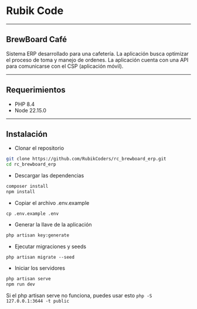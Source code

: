 # Rubik Code

---

## BrewBoard Café

Sistema ERP desarrollado para una cafetería. La aplicación busca optimizar el proceso de toma y manejo de ordenes. La
aplicación cuenta con una API para comunicarse con el CSP (aplicación móvil).

---

## Requerimientos

- PHP 8.4
- Node 22.15.0

---

## Instalación

- Clonar el repositorio

```bash
git clone https://github.com/RubikCoders/rc_brewboard_erp.git
cd rc_brewboard_erp
```

- Descargar las dependencias

```bash
composer install
npm install
```

- Copiar el archivo .env.example

```
cp .env.example .env
```

- Generar la llave de la aplicación
```bash
php artisan key:generate
```

- Ejecutar migraciones y seeds
```
php artisan migrate --seed
```

- Iniciar los servidores
```bash
php artisan serve
npm run dev
```
Si el php artisan serve no funciona, puedes usar esto ``php -S 127.0.0.1:3644 -t public
``